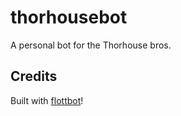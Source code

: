 # thorhousebot

A personal bot for the Thorhouse bros.

## Credits

Built with [flottbot](https://github.com/target/flottbot)!